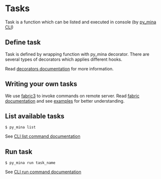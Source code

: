 # Tasks

Task is a function which can be listed and executed in console (by [py_mina CLI](commands.md))

## Define task

Task is defined by wrapping function with py_mina decorator. There are several types of decorators which applies different hooks.

Read [decorators documentation](decorators.md) for more information.

## Writing your own tasks

We use [fabric3](https://github.com/mathiasertl/fabric/) to invoke commands on remote server.
Read [fabric documentation](http://docs.fabfile.org/en/1.13/) and see [examples](../examples) for better understanding.

## List available tasks

```
$ py_mina list
```

See [CLI list command documentation](commands.md#list)

## Run task

```
$ py_mina run task_name
```

See [CLI run command documentation](commands.md#run)

